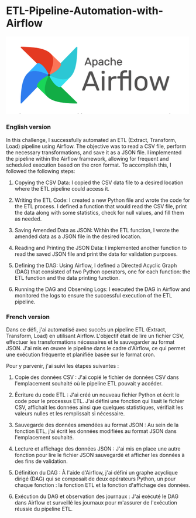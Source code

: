 # ETL-Pipeline-Automation-with-Airflow
<img src="https://github.com/ahmadhamad55/ETL-Pipeline-Automation-with-Airflow/blob/main/Apacheflow.png" alt="Image Description" width="500">

### English version 
In this challenge, I successfully automated an ETL (Extract, Transform, Load) pipeline using Airflow. The objective was to read a CSV file, perform the necessary transformations, and save it as a JSON file. I implemented the pipeline within the Airflow framework, allowing for frequent and scheduled execution based on the cron format.
To accomplish this, I followed the following steps:

1. Copying the CSV Data: I copied the CSV data file to a desired location where the ETL pipeline could access it.

2. Writing the ETL Code: I created a new Python file and wrote the code for the ETL process. I defined a function that would read the CSV file, print the data along with some statistics, check for null values, and fill them as needed.

3. Saving Amended Data as JSON: Within the ETL function, I wrote the amended data as a JSON file in the desired location.

4. Reading and Printing the JSON Data: I implemented another function to read the saved JSON file and print the data for validation purposes.

5. Defining the DAG: Using Airflow, I defined a Directed Acyclic Graph (DAG) that consisted of two Python operators, one for each function: the ETL function and the data printing function.

6. Running the DAG and Observing Logs: I executed the DAG in Airflow and monitored the logs to ensure the successful execution of the ETL pipeline.

### French version 
Dans ce défi, j'ai automatisé avec succès un pipeline ETL (Extract, Transform, Load) en utilisant Airflow. L'objectif était de lire un fichier CSV, effectuer les transformations nécessaires et le sauvegarder au format JSON. J'ai mis en œuvre le pipeline dans le cadre d'Airflow, ce qui permet une exécution fréquente et planifiée basée sur le format cron.

Pour y parvenir, j'ai suivi les étapes suivantes :

1. Copie des données CSV : J'ai copié le fichier de données CSV dans l'emplacement souhaité où le pipeline ETL pouvait y accéder.

2. Écriture du code ETL : J'ai créé un nouveau fichier Python et écrit le code pour le processus ETL. J'ai défini une fonction qui lisait le fichier CSV, affichait les données ainsi que quelques statistiques, vérifiait les valeurs nulles et les remplissait si nécessaire.

3. Sauvegarde des données amendées au format JSON : Au sein de la fonction ETL, j'ai écrit les données modifiées au format JSON dans l'emplacement souhaité.

4. Lecture et affichage des données JSON : J'ai mis en place une autre fonction pour lire le fichier JSON sauvegardé et afficher les données à des fins de validation.

5. Définition du DAG : À l'aide d'Airflow, j'ai défini un graphe acyclique dirigé (DAG) qui se composait de deux opérateurs Python, un pour chaque fonction : la fonction ETL et la fonction d'affichage des données.

6. Exécution du DAG et observation des journaux : J'ai exécuté le DAG dans Airflow et surveillé les journaux pour m'assurer de l'exécution réussie du pipeline ETL.
